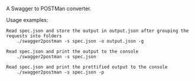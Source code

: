 A Swagger to POSTMan converter.

Usage examples:

    Read spec.json and store the output in output.json after grouping the requests into folders
        ./swagger2postman -s spec.json -o output.json -g

    Read spec.json and print the output to the console
        ./swagger2postman -s spec.json

    Read spec.json and print the prettified output to the console
        ./swagger2postman -s spec.json -p
        